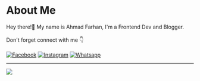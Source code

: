 # About Me
Hey there!👋 My name is Ahmad Farhan, I'm a Frontend Dev and Blogger.<br><br>
Don't forget connect with me 👇<br><br>
[![Facebook](https://img.shields.io/badge/Facebook-%231877F2.svg?style=for-the-badge&logo=Facebook&logoColor=white)](https://facebook.com/prhnahmd) [![Instagram](https://img.shields.io/badge/Instagram-%23E4405F.svg?style=for-the-badge&logo=Instagram&logoColor=white)](https://instagram.com/ahmd.zip) [![Whatsapp](https://img.shields.io/badge/TWITTER-%231DA1F2?style=for-the-badge&logo=twitter&logoColor=white)](https://x.com/prhnahmd)

---

![](https://github-readme-stats.vercel.app/api?username=afokay&theme=dracula&hide_border=false&include_all_commits=false&count_private=false)
